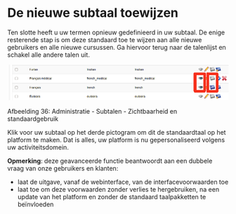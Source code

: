 # De nieuwe subtaal toewijzen

Ten slotte heeft u uw termen opnieuw gedefinieerd in uw subtaal. De enige resterende stap is om deze standaard toe te wijzen aan alle nieuwe gebruikers en alle nieuwe cursussen. Ga hiervoor terug naar de talenlijst en schakel alle andere talen uit.

![](../../../../.gitbook/assets/graficos41%20%281%29.png)

Afbeelding 36: Administratie - Subtalen - Zichtbaarheid en standaardgebruik

Klik voor uw subtaal op het derde pictogram om dit de standaardtaal op het platform te maken. Dat is alles, uw platform is nu gepersonaliseerd volgens uw activiteitsdomein.

**Opmerking**: deze geavanceerde functie beantwoordt aan een dubbele vraag van onze gebruikers en klanten:

* laat de uitgave, vanaf de webinterface, van de interfacevoorwaarden toe
* laat toe om deze voorwaarden zonder verlies te hergebruiken, na een update van het platform en zonder de standaard taalpakketten te beïnvloeden
